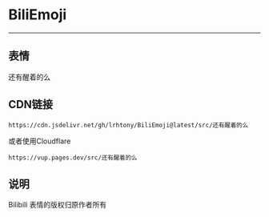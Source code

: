 # BiliEmoji
---
## 表情
还有醒着的么
## CDN链接
```
https://cdn.jsdelivr.net/gh/lrhtony/BiliEmoji@latest/src/还有醒着的么
```
或者使用Cloudflare
```
https://vup.pages.dev/src/还有醒着的么
```
## 说明
Bilibili 表情的版权归原作者所有

